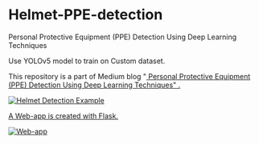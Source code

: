# Helmet-PPE-detection
Personal Protective Equipment (PPE) Detection Using Deep Learning Techniques

Use YOLOv5 model to train on Custom dataset.

This repository is a part of Medium blog "<a href="https://medium.com/p/7e1ce8cc3d1e/edit"> Personal Protective Equipment (PPE) Detection Using Deep Learning Techniques" .

  
![Helmet Detection Example](https://github.com/medinikb/Helmet-PPE-detection/blob/main/Gif-Pamee.gif)

A Web-app is created with Flask.

![Web-app](https://github.com/medinikb/Helmet-PPE-detection/blob/main/Web-app-video%20CS-2.gif)
